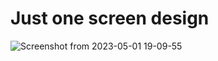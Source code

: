 # Just one screen design
![Screenshot from 2023-05-01 19-09-55](https://user-images.githubusercontent.com/81470639/235487802-15dae71f-57fe-4547-8d1f-3a1522472d67.png)
